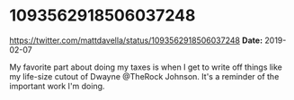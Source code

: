 # 1093562918506037248
https://twitter.com/mattdavella/status/1093562918506037248
**Date:** 2019-02-07

My favorite part about doing my taxes is when I get to write off things like my life-size cutout of Dwayne @TheRock Johnson. It's a reminder of the important work I'm doing.
